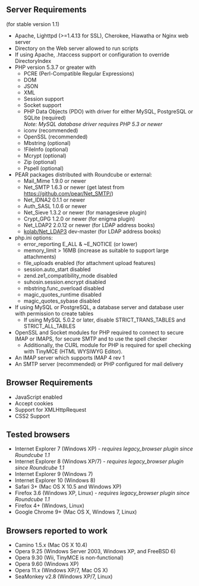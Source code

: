 ## Server Requirements

(for stable version 1.1)

 * Apache, Lighttpd (>=1.4.13 for SSL), Cherokee, Hiawatha or Nginx web server
 * Directory on the Web server allowed to run scripts
 * If using Apache, .htaccess support or configuration to override DirectoryIndex
 * PHP version 5.3.7 or greater with
    * PCRE (Perl-Compatible Regular Expressions)
    * DOM
    * JSON
    * XML
    * Session support
    * Socket support
    * PHP Data Objects (PDO) with driver for either MySQL, PostgreSQL or SQLite (required)  
      _Note: MySQL database driver requires PHP 5.3 or newer_
    * iconv (recommended)
    * OpenSSL (recommended)
    * Mbstring (optional)
    * !FileInfo (optional)
    * Mcrypt (optional)
    * Zip (optional)
    * Pspell (optional)
 * PEAR packages distributed with Roundcube or external:
   * Mail_Mime 1.9.0 or newer
   * Net_SMTP 1.6.3 or newer (get latest from https://github.com/pear/Net_SMTP/)
   * Net_IDNA2 0.1.1 or newer
   * Auth_SASL 1.0.6 or newer
   * Net_Sieve 1.3.2 or newer (for managesieve plugin)
   * Crypt_GPG 1.2.0 or newer (for enigma plugin)
   * Net_LDAP2 2.0.12 or newer (for LDAP address books)
   * [kolab/Net_LDAP3](https://git.kolab.org/diffusion/PNL/php-net_ldap.git) dev-master (for LDAP address books)
 * php.ini options:
    * error_reporting E_ALL & ~E_NOTICE (or lower)
    * memory_limit > 16MB (increase as suitable to support large attachments)
    * file_uploads enabled (for attachment upload features)
    * session.auto_start disabled
    * zend.ze1_compatibility_mode disabled
    * suhosin.session.encrypt disabled
    * mbstring.func_overload disabled
    * magic_quotes_runtime disabled
    * magic_quotes_sybase disabled
 * If using MySQL or PostgreSQL, a database server and database user with permission to create tables
    * If using MySQL 5.0.2 or later, disable STRICT_TRANS_TABLES and STRICT_ALL_TABLES
 * OpenSSL and Socket modules for PHP required to connect to secure IMAP or IMAPS, for secure SMTP and to use the spell checker
    * Additionally, the CURL module for PHP is required for spell checking with TinyMCE (HTML WYSIWYG Editor).
 * An IMAP server which supports IMAP 4 rev 1
 * An SMTP server (recommended) or PHP configured for mail delivery

## Browser Requirements

 * JavaScript enabled
 * Accept cookies
 * Support for XMLHttpRequest
 * CSS2 Support

## Tested browsers

 * Internet Explorer 7 (Windows XP) - _requires legacy_browser plugin since Roundcube 1.1_
 * Internet Explorer 8 (Windows XP/7) - _requires legacy_browser plugin since Roundcube 1.1_
 * Internet Explorer 9 (Windows 7)
 * Internet Explorer 10 (Windows 8)
 * Safari 3+ (Mac OS X 10.5 and Windows XP)
 * Firefox 3.6 (Windows XP, Linux) - _requires legacy_browser plugin since Roundcube 1.1_
 * Firefox 4+ (Windows, Linux)
 * Google Chrome 9+ (Mac OS X, Windows 7, Linux)

## Browsers reported to work

 * Camino 1.5.x (Mac OS X 10.4)
 * Opera 9.25 (Windows Server 2003, Windows XP, and FreeBSD 6)
 * Opera 9.30 (Wii, TinyMCE is non-functional)
 * Opera 9.60 (Windows XP)
 * Opera 11.x (Windows XP/7, Mac OS X)
 * SeaMonkey v2.8 (Windows XP/7, Linux)